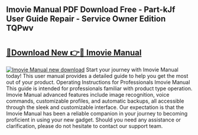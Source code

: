 ## Imovie Manual PDF Download Free - Part-kJf User Guide Repair - Service Owner Edition TQPwv

# <h2><a href="http://bc45191.oget.top/?id=Imovie+Manual">🔗Download New 👉🔴 Imovie Manual</a></h2>

[![Imovie Manual new download](https://i.imgur.com/5g1atiW.png)](http://bc45191.oget.top/?id=Imovie+Manual)
Start your journey with Imovie Manual today! This user manual provides a detailed guide to help you get the most out of your product. Operating Instructions for Professionals Imovie Manual This guide is intended for professionals familiar with product type operation. Imovie Manual advanced features include image recognition, voice commands, customizable profiles, and automatic backups, all accessible through the sleek and customizable interface. Our expectation is that the Imovie Manual has been a reliable companion in your journey to becoming proficient in using your new gadget. Should you need any assistance or clarification, please do not hesitate to contact our support team.
